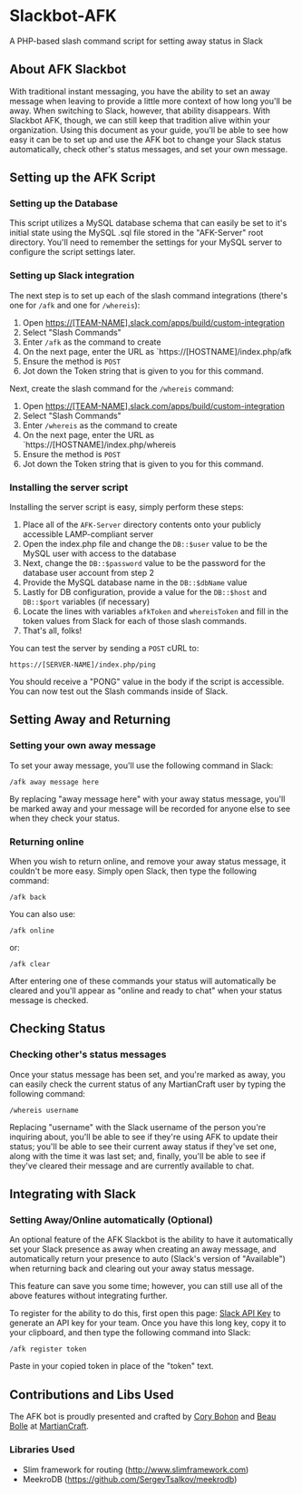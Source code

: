 # Slackbot-AFK
A PHP-based slash command script for setting away status in Slack

## About AFK Slackbot
With traditional instant messaging, you have the ability to set an away message when leaving to provide a little more context of how long you'll be away. When switching to Slack, however, that ability disappears. With Slackbot AFK, though, we can still keep that tradition alive within your organization. Using this document as your guide, you'll be able to see how easy it can be to set up and use the AFK bot to change your Slack status automatically, check other's status messages, and set your own message.

## Setting up the AFK Script
### Setting up the Database

This script utilizes a MySQL database schema that can easily be set to it's initial state using the MySQL .sql file stored in the "AFK-Server" root directory. You'll need to remember the settings for your MySQL server to configure the script settings later.

### Setting up Slack integration

The next step is to set up each of the slash command integrations (there's one for `/afk` and one for `/whereis`): 

1. Open [https://[TEAM-NAME].slack.com/apps/build/custom-integration](https://[TEAM-NAME].slack.com/apps/build/custom-integration)
2. Select "Slash Commands" 
3. Enter `/afk` as the command to create
4. On the next page, enter the URL as `https://[HOSTNAME]/index.php/afk
5. Ensure the method is `POST`
6. Jot down the Token string that is given to you for this command. 

Next, create the slash command for the `/whereis` command: 

1. Open [https://[TEAM-NAME].slack.com/apps/build/custom-integration](https://[TEAM-NAME].slack.com/apps/build/custom-integration)
2. Select "Slash Commands" 
3. Enter `/whereis` as the command to create
4. On the next page, enter the URL as `https://[HOSTNAME]/index.php/whereis
5. Ensure the method is `POST`
6. Jot down the Token string that is given to you for this command. 


### Installing the server script

Installing the server script is easy, simply perform these steps: 

1. Place all of the `AFK-Server` directory contents onto your publicly accessible LAMP-compliant server
2. Open the index.php file and change the `DB::$user` value to be the MySQL user with access to the database 
3. Next, change the `DB::$password` value to be the password for the database user account from step 2
4. Provide the MySQL database name in the `DB::$dbName` value
5. Lastly for DB configuration, provide a value for the `DB::$host` and `DB::$port` variables (if necessary)
5. Locate the lines with variables `afkToken` and `whereisToken` and fill in the token values from Slack for each of those slash commands.
6. That's all, folks! 

You can test the server by sending a `POST` cURL to: 

`https://[SERVER-NAME]/index.php/ping`

You should receive a "PONG" value in the body if the script is accessible. You can now test out the Slash commands inside of Slack.

## Setting Away and Returning
### Setting your own away message

To set your away message, you'll use the following command in Slack:

`/afk away message here`

By replacing "away message here" with your away status message, you'll be marked away and your message will be recorded for anyone else to see when they check your status.

### Returning online

When you wish to return online, and remove your away status message, it couldn't be more easy. Simply open Slack, then type the following command:

`/afk back`

You can also use:

`/afk online`

or:

`/afk clear`

After entering one of these commands your status will automatically be cleared and you'll appear as "online and ready to chat" when your status message is checked.

## Checking Status
### Checking other's status messages

Once your status message has been set, and you're marked as away, you can easily check the current status of any MartianCraft user by typing the following command:

`/whereis username`

Replacing "username" with the Slack username of the person you're inquiring about, you'll be able to see if they're using AFK to update their status; you'll be able to see their current away status if they've set one, along with the time it was last set; and, finally, you'll be able to see if they've cleared their message and are currently available to chat.

## Integrating with Slack
### Setting Away/Online automatically (Optional)

An optional feature of the AFK Slackbot is the ability to have it automatically set your Slack presence as away when creating an away message, and automatically return your presence to auto (Slack's version of "Available") when returning back and clearing out your away status message.

This feature can save you some time; however, you can still use all of the above features without integrating further.

To register for the ability to do this, first open this page: [Slack API Key](https://api.slack.com/web#authentication) to generate an API key for your team. Once you have this long key, copy it to your clipboard, and then type the following command into Slack:

`/afk register token`

Paste in your copied token in place of the "token" text.

## Contributions and Libs Used
The AFK bot is proudly presented and crafted by [Cory Bohon](https://twitter.com/coryb/) and [Beau Bolle](https://twitter.com/BeauGBolle) at [MartianCraft](http://martiancraft.com).

### Libraries Used 
- Slim framework for routing (http://www.slimframework.com)
- MeekroDB (https://github.com/SergeyTsalkov/meekrodb)